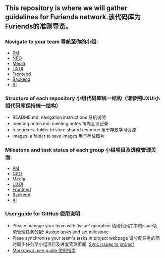 ## This repository is where we will gather guidelines for Furiends network.该代码库为Furiends的准则导览。

### Navigate to your team 导航至你的小组:  
- [PM](https://github.com/Furiends/PM)
- [NPO](https://github.com/Furiends/NPO)
- [Media](https://github.com/Furiends/Media)  
- [UXUI](https://github.com/Furiends/UXUI)  
- [Frontend](https://github.com/Furiends/Frontend)  
- [Backend](https://github.com/Furiends/Backend)  
- [AI](https://github.com/Furiends/AI) 

### Structure of each repository 小组代码库统一结构（请参照UXUI小组代码库保持统一结构）
- README.md: navigation instructions 导航说明
- meeting notes.md: meeting notes 每周会议记录
- resource: a folder to store shared resource 用于存放学习资源
- images: a folder to save images 用于存放图片

### Milestone and task status of each group 小组项目及进度管理页面:
- [PM](https://github.com/orgs/Furiends/projects/8)
- [NPO](https://github.com/orgs/Furiends/projects/7)
- [Media](https://github.com/orgs/Furiends/projects/5)  
- [UXUI](https://github.com/orgs/Furiends/projects/4)  
- [Frontend](https://github.com/orgs/Furiends/projects/2)  
- [Backend](https://github.com/orgs/Furiends/projects/3)  
- [AI](https://github.com/orgs/Furiends/projects/6)  
   
### User guide for GitHub 使用说明
- Please manage your team with 'issue' operation 请用代码库中的issue功能管理任务分配: [Assign tasks and set milestone](https://www.youtube.com/watch?v=ukYSRu4k0gs)
- Pleae synchronise your team's tasks in project webpage 请分配任务的同时同步任务至小组项目及进度管理页面: [Sync issues to project](https://docs.github.com/en/issues/organizing-your-work-with-project-boards/tracking-work-with-project-boards/adding-issues-and-pull-requests-to-a-project-board)
- [Markdown user guide 使用指南](http://younghz.github.io/Markdown/)

